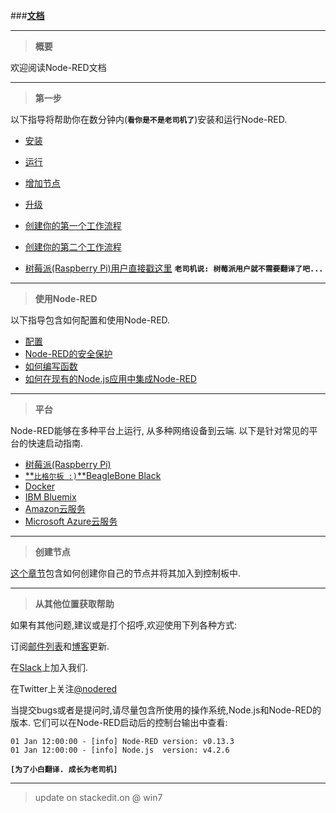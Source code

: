 
###[**文档**](http://nodered.org/docs/)

-----
> **概要**

欢迎阅读Node-RED文档


-----
> **第一步**

以下指导将帮助你在数分钟内(**`看你是不是老司机了`**)安装和运行Node-RED.

 - [安装](https://github.com/bluefalconjun/NodeRED.Documentation/blob/master/getstarted.installation.md)
 - [运行](https://github.com/bluefalconjun/NodeRED.Documentation/blob/master/getstarted.running.md)
 - [增加节点](https://github.com/bluefalconjun/NodeRED.Documentation/blob/master/getstarted.addingnodes.md)
 - [升级](https://github.com/bluefalconjun/NodeRED.Documentation/blob/master/getstarted.upgrading.md)
 - [创建你的第一个工作流程](https://github.com/bluefalconjun/NodeRED.Documentation/blob/master/getstarted.firstflow.md)
 - [创建你的第二个工作流程](https://github.com/bluefalconjun/NodeRED.Documentation/blob/master/getstarted.secflow.md)

 - [树莓派(Raspberry Pi)用户直接戳这里](http://nodered.org/docs/hardware/raspberrypi)
 **`老司机说: 树莓派用户就不需要翻译了吧...`**

-----
> **使用Node-RED**

以下指导包含如何配置和使用Node-RED.

 - [配置](test)
 - [Node-RED的安全保护](test)
 - [如何编写函数](test)
 - [如何在现有的Node.js应用中集成Node-RED](test)

-----
> **平台**

Node-RED能够在多种平台上运行, 从多种网络设备到云端. 以下是针对常见的平台的快速启动指南.

 - [树莓派(Raspberry Pi)](test)
 - [**`比格尔板 :)`**BeagleBone Black](test)
 - [Docker](test)
 - [IBM Bluemix](test)
 - [Amazon云服务](test)
 - [Microsoft Azure云服务](tset)

-----
> **创建节点**

[这个章节](test)包含如何创建你自己的节点并将其加入到控制板中.

-----
> **从其他位置获取帮助**

如果有其他问题,建议或是打个招呼,欢迎使用下列各种方式:

订阅[邮件列表](https://groups.google.com/forum/#!forum/node-red)和[博客](http://blog.nodered.org/)更新.

在[Slack](http://nodered.org/slack/)上加入我们.

在Twitter上关注[@nodered](http://twitter.com/nodered)


当提交bugs或者是提问时,请尽量包含所使用的操作系统,Node.js和Node-RED的版本. 它们可以在Node-RED启动后的控制台输出中查看:

    01 Jan 12:00:00 - [info] Node-RED version: v0.13.3
    01 Jan 12:00:00 - [info] Node.js  version: v4.2.6

**`[为了小白翻译. 成长为老司机]`**

-----

> update on stackedit.on @ win7
